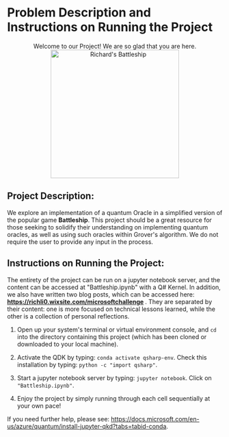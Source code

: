 # Problem Description and Instructions on Running the Project
<div align="center">Welcome to our Project! We are so glad that you are here.
<img src="https://user-images.githubusercontent.com/42923017/114302152-ce7c7680-9a95-11eb-97f8-e6a17c7144ea.png" alt="Richard's Battleship" width="300"/>
</div>

## Project Description:
We explore an implementation of a quantum Oracle in a simplified version of the popular game <b>Battleship</b>. This project should be a great resource for those seeking to solidify their understanding on implementing quantum oracles, as well as using such oracles within Grover's algorithm. We do not require the user to provide any input in the process.

## Instructions on Running the Project:
The entirety of the project can be run on a jupyter notebook server, and the content can be accessed at "Battleship.ipynb" with a Q# Kernel. 
In addition, we also have written two blog posts, which can be accessed here: <b> https://richli0.wixsite.com/microsoftchallenge </b>. They are separated by their content: one is more focused on technical lessons learned, while the other is a collection of personal reflections.

1) Open up your system's terminal or virtual environment console, and `cd` into the directory containing this project (which has been cloned or downloaded to your local machine).

2) Activate the QDK by typing: `conda activate qsharp-env`.
   Check this installation by typing: `python -c "import qsharp"`.

3) Start a jupyter notebook server by typing: `jupyter notebook`.
   Click on `"Battleship.ipynb"`.

4) Enjoy the project by simply running through each cell sequentially at your own pace!

If you need further help, please see: https://docs.microsoft.com/en-us/azure/quantum/install-jupyter-qkd?tabs=tabid-conda. 


